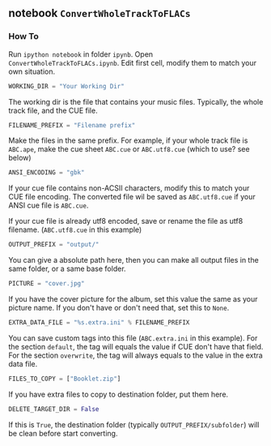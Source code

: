 ## notebook `ConvertWholeTrackToFLACs`

### How To

Run `ipython notebook` in folder `ipynb`. Open `ConvertWholeTrackToFLACs.ipynb`.
Edit first cell, modify them to match your own situation.

``` python
WORKING_DIR = "Your Working Dir"
```

The working dir is the file that contains your music files. Typically, the whole
track file, and the CUE file.

``` python
FILENAME_PREFIX = "Filename prefix"
```

Make the files in the same prefix. For example, if your whole track file is `ABC.ape`,
make the cue sheet `ABC.cue` or `ABC.utf8.cue` (which to use? see below)

``` python
ANSI_ENCODING = "gbk"
```

If your cue file contains non-ACSII characters, modify this to match your CUE file encoding.
The converted file wil be saved as `ABC.utf8.cue` if your ANSI cue file is `ABC.cue`.

If your cue file is already utf8 encoded, save or rename the file as utf8 filename. 
(`ABC.utf8.cue` in this example)

``` python
OUTPUT_PREFIX = "output/"
```

You can give a absolute path here, then you can make all output files in the same folder, 
or a same base folder.

``` python
PICTURE = "cover.jpg"
```

If you have the cover picture for the album, set this value the same as your picture name.
If you don't have or don't need that, set this to `None`.

``` python
EXTRA_DATA_FILE = "%s.extra.ini" % FILENAME_PREFIX
```

You can save custom tags into this file (`ABC.extra.ini` in this example). For the
section `default`, the tag will equals the value if CUE don't have that field. For
the section `overwrite`, the tag will always equals to the value in the extra data
file.

``` python
FILES_TO_COPY = ["Booklet.zip"]
```

If you have extra files to copy to destination folder, put them here.

``` python
DELETE_TARGET_DIR = False
```

If this is `True`, the destination folder (typically `OUTPUT_PREFIX/subfolder`) will be 
clean before start converting.


